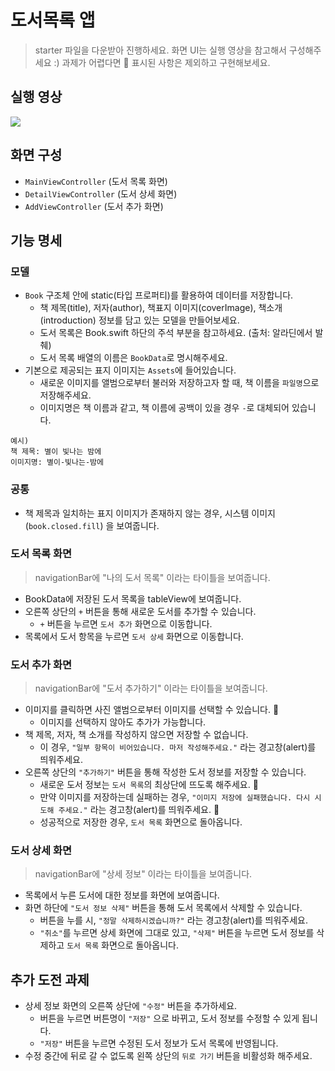 # 도서목록 앱
> starter 파일을 다운받아 진행하세요. 화면 UI는 실행 영상을 참고해서 구성해주세요 :)
> 과제가 어렵다면 🌟 표시된 사항은 제외하고 구현해보세요.

## 실행 영상

<img src="https://user-images.githubusercontent.com/59866819/204872037-8f105c58-e383-48c5-87d7-3a405a201fc5.mp4">

## 화면 구성
- `MainViewController` (도서 목록 화면)
- `DetailViewController` (도서 상세 화면)
- `AddViewController` (도서 추가 화면)

## 기능 명세
### 모델
- `Book` 구조체 안에 static(타입 프로퍼티)를 활용하여 데이터를 저장합니다.
  - 책 제목(title), 저자(author), 책표지 이미지(coverImage), 책소개(introduction) 정보를 담고 있는 모델을 만들어보세요.
  - 도서 목록은 Book.swift 하단의 주석 부분을 참고하세요. (출처: 알라딘에서 발췌)
  - 도서 목록 배열의 이름은 `BookData`로 명시해주세요.
- 기본으로 제공되는 표지 이미지는 `Assets`에 들어있습니다.
  - 새로운 이미지를 앨범으로부터 불러와 저장하고자 할 때, 책 이름을 `파일명`으로 저장해주세요.
  - 이미지명은 책 이름과 같고, 책 이름에 공백이 있을 경우 `-`로 대체되어 있습니다.

```
예시)
책 제목: 별이 빛나는 밤에
이미지명: 별이-빛나는-밤에
```
### 공통
- 책 제목과 일치하는 표지 이미지가 존재하지 않는 경우, 시스템 이미지(`book.closed.fill`) 을 보여줍니다.

### 도서 목록 화면
> navigationBar에 "나의 도서 목록" 이라는 타이틀을 보여줍니다.
- BookData에 저장된 도서 목록을 tableView에 보여줍니다.
- 오른쪽 상단의 `+` 버튼을 통해 새로운 도서를 추가할 수 있습니다.
  - `+` 버튼을 누르면 `도서 추가` 화면으로 이동합니다.
- 목록에서 도서 항목을 누르면 `도서 상세` 화면으로 이동합니다.

### 도서 추가 화면
> navigationBar에 "도서 추가하기" 이라는 타이틀을 보여줍니다.
- 이미지를 클릭하면 사진 앨범으로부터 이미지를 선택할 수 있습니다. 🌟
  - 이미지를 선택하지 않아도 추가가 가능합니다.
- 책 제목, 저자, 책 소개를 작성하지 않으면 저장할 수 없습니다.
  - 이 경우, `"일부 항목이 비어있습니다. 마저 작성해주세요."` 라는 경고창(alert)를 띄워주세요.
- 오른쪽 상단의 `"추가하기"` 버튼을 통해 작성한 도서 정보를 저장할 수 있습니다.
  - 새로운 도서 정보는 `도서 목록`의 최상단에 뜨도록 해주세요. 🌟
  - 만약 이미지를 저장하는데 실패하는 경우, `"이미지 저장에 실패했습니다. 다시 시도해 주세요."` 라는 경고창(alert)를 띄워주세요. 🌟
  - 성공적으로 저장한 경우, `도서 목록` 화면으로 돌아옵니다.

### 도서 상세 화면
> navigationBar에 "상세 정보" 이라는 타이틀을 보여줍니다.
- 목록에서 누른 도서에 대한 정보를 화면에 보여줍니다.
- 화면 하단에 `"도서 정보 삭제"` 버튼을 통해 도서 목록에서 삭제할 수 있습니다.
  - 버튼을 누를 시, `"정말 삭제하시겠습니까?"` 라는 경고창(alert)를 띄워주세요.
  - `"취소"`를 누르면 상세 화면에 그대로 있고, `"삭제"` 버튼을 누르면 도서 정보를 삭제하고 `도서 목록` 화면으로 돌아옵니다.

## 추가 도전 과제
- 상세 정보 화면의 오른쪽 상단에 `"수정"` 버튼을 추가하세요.
  - 버튼을 누르면 버튼명이 `"저장"` 으로 바뀌고, 도서 정보를 수정할 수 있게 됩니다.
  - `"저장"` 버튼을 누르면 수정된 도서 정보가 도서 목록에 반영됩니다.
- 수정 중간에 뒤로 갈 수 없도록 왼쪽 상단의 `뒤로 가기` 버튼을 비활성화 해주세요.
